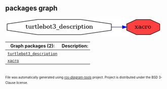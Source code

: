 <!--
File was automatically generated using 'ros-diagram-tools' project.
Project is distributed under the BSD 3-Clause license.
-->

## packages graph

[![xacro](xacro.png "xacro")](xacro.png)


| Graph packages (2): | Description: |
| ------------------- | ------------ |
| [`turtlebot3_description`](turtlebot3_description.html) |  |
| [`xacro`](xacro.html) |  |


</br>
<font size="1">
File was automatically generated using <a href="https://github.com/anetczuk/ros-diagram-tools"><i>ros-diagram-tools</i></a> project.
Project is distributed under the BSD 3-Clause license.
</font>
